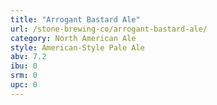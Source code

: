 ```yaml
---
title: "Arrogant Bastard Ale"
url: /stone-brewing-co/arrogant-bastard-ale/
category: North American Ale
style: American-Style Pale Ale
abv: 7.2
ibu: 0
srm: 0
upc: 0
---
```


